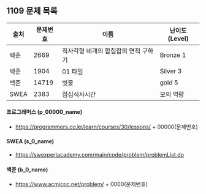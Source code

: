 ## 1109 문제 목록




| 출처 | 문제번호 | 이름                                 | 난이도(Level) |
| ---- | -------- | ------------------------------------ | ------------- |
| 백준 | 2669     | 직사각형 네개의 합집합의 면적 구하기 | Bronze 1      |
| 백준 | 1904     | 01 타일                              | Silver 3      |
| 백준 | 14719    | 빗물                                 | gold 5        |
| SWEA | 2383     | 점심식사시간                         | 모의 역량     |



#### 프로그래머스 (p_00000_name)

- https://programmers.co.kr/learn/courses/30/lessons/ + 00000(문제번호)

#### SWEA (s_0_name)

- https://swexpertacademy.com/main/code/problem/problemList.do

#### 백준 (b_0_name)

- https://www.acmicpc.net/problem/ + 0000(문제번호)


